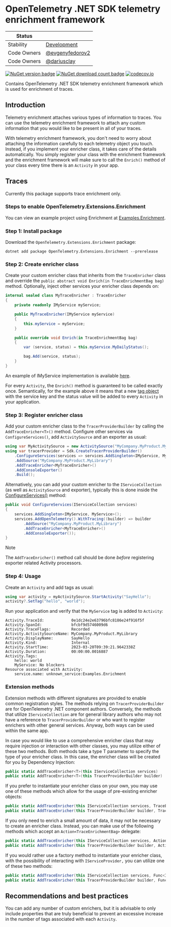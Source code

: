 # OpenTelemetry .NET SDK telemetry enrichment framework

| Status      |           |
| ----------- | --------- |
| Stability   | [Development](../../README.md#development) |
| Code Owners | [@evgenyfedorov2](https://github.com/evgenyfedorov2) |
| Code Owners | [@dariusclay](https://github.com/dariusclay) |

[![NuGet version badge](https://img.shields.io/nuget/v/OpenTelemetry.Extensions.Enrichment)](https://www.nuget.org/packages/OpenTelemetry.Extensions.Enrichment)
[![NuGet download count badge](https://img.shields.io/nuget/dt/OpenTelemetry.Extensions.Enrichment)](https://www.nuget.org/packages/OpenTelemetry.Extensions.Enrichment)
[![codecov.io](https://codecov.io/gh/open-telemetry/opentelemetry-dotnet-contrib/branch/main/graphs/badge.svg?flag=unittests-Extensions.Enrichment)](https://app.codecov.io/gh/open-telemetry/opentelemetry-dotnet-contrib?flags[0]=unittests-Extensions.Enrichment)

Contains OpenTelemetry .NET SDK telemetry enrichment framework
which is used for enrichment of traces.

## Introduction

Telemetry enrichment attaches various types of information to traces.
You can use the telemetry enrichment framework to attach any custom information
that you would like to be present in all of your traces.

With telemetry enrichment framework, you don't need to worry about attaching
the information carefully to each telemetry object you touch.
Instead, if you implement your enricher class, it  takes care of the details
automatically. You simply register your class with the enrichment framework
and the enrichment framework will make sure to call the `Enrich()` method of your
class every time there is an `Activity` in your app.

## Traces

Currently this package supports trace enrichment only.

### Steps to enable OpenTelemetry.Extensions.Enrichment

You can view an example project using Enrichment at
[Examples.Enrichment](../../examples/enrichment/Examples.Enrichment/Program.cs).

### Step 1: Install package

Download the `OpenTelemetry.Extensions.Enrichment` package:

```shell
dotnet add package OpenTelemetry.Extensions.Enrichment --prerelease
```

### Step 2: Create enricher class

Create your custom enricher class that inherits from the `TraceEnricher` class
and override the `public abstract void Enrich(in TraceEnrichmentBag bag)` method.
Optionally, inject other services your enricher class depends on:

```csharp
internal sealed class MyTraceEnricher : TraceEnricher
{
    private readonly IMyService myService;

    public MyTraceEnricher(IMyService myService)
    {
        this.myService = myService;
    }

    public override void Enrich(in TraceEnrichmentBag bag)
    {
        var (service, status) = this.myService.MyDailyStatus();

        bag.Add(service, status);
    }
}
```

An example of IMyService implementation is available
[here](../../examples/enrichment/Examples.Enrichment/MyService.cs).

For every `Activity`, the `Enrich()`
method is guaranteed to be called exactly once. Semantically,
for the example above it means that a new [tag object](https://learn.microsoft.com/dotnet/api/system.diagnostics.activity.tagobjects?view=net-7.0)
with the service key and the status  value will be added to every `Activity`
in your application.

### Step 3: Register enricher class

Add your custom enricher class to the `TracerProviderBuilder` by calling the
`AddTraceEnricher<T>()` method. Configure other services via
`ConfigureServices()`, add `ActivitySource` and an exporter as usual:

```csharp
using var MyActivitySource = new ActivitySource("MyCompany.MyProduct.MyLibrary");
using var tracerProvider = Sdk.CreateTracerProviderBuilder()
    .ConfigureServices(services => services.AddSingleton<IMyService, MyService>())
    .AddSource("MyCompany.MyProduct.MyLibrary")
    .AddTraceEnricher<MyTraceEnricher>()
    .AddConsoleExporter()
    .Build();
```

Alternatively, you can add your custom enricher to the `IServiceCollection`
(as well as `ActivitySource` and exporter), typically
this is done inside the [ConfigureServices()](https://learn.microsoft.com/dotnet/api/microsoft.aspnetcore.hosting.startupbase.configureservices)
method:

```csharp
public void ConfigureServices(IServiceCollection services)
{
    services.AddSingleton<IMyService, MyService>();
    services.AddOpenTelemetry().WithTracing((builder) => builder
        .AddSource("MyCompany.MyProduct.MyLibrary")
        .AddTraceEnricher<MyTraceEnricher>()
        .AddConsoleExporter());
}
```

> [!NOTE]
> The `AddTraceEnricher()` method call should be done *before* registering exporter
related Activity processors.

### Step 4: Usage

Create an `Activity` and add tags as usual:

```csharp
using var activity = myActivitySource.StartActivity("SayHello");
activity?.SetTag("hello", "world");
```

Run your application and verify that the `MyService` tag is added to `Activity`:

```shell
Activity.TraceId:            0e1dc24e2e63796bfc8186e24f916f5f
Activity.SpanId:             bfcbf9d5746009d6
Activity.TraceFlags:         Recorded
Activity.ActivitySourceName: MyCompany.MyProduct.MyLibrary
Activity.DisplayName:        SayHello
Activity.Kind:               Internal
Activity.StartTime:          2023-03-20T09:39:21.9642338Z
Activity.Duration:           00:00:00.0016887
Activity.Tags:
    hello: world
    MyService: No blockers
Resource associated with Activity:
    service.name: unknown_service:Examples.Enrichment
```

### Extension methods

Extension methods with different signatures are provided to enable common registration
styles. The methods relying on `TracerProviderBuilder` are for OpenTelemetry
.NET component authors. Conversely, the methods that utilize `IServiceCollection`
are for general library authors who may not have a reference to
`TracerProviderBuilder` or who want to register enrichers with other general services.
Anyway, both ways can be used within the same app.

In case you would like to use a comprehensive enricher class that may require
injection or interaction with other classes, you may utilize either of these
two methods. Both methods take a type T parameter to specify the type of your
enricher class. In this case, the enricher class will be created for you by
Dependency Injection:

```csharp
public static AddTraceEnricher<T>(this IServiceCollection services)
public static AddTraceEnricher<T>(this TracerProviderBuilder builder)
```

If you prefer to instantiate your enricher class on your own, you may use one of
these methods which allow for the usage of pre-existing enricher objects:

```csharp
public static AddTraceEnricher(this IServiceCollection services, TraceEnricher enricher)
public static AddTraceEnricher(this TracerProviderBuilder builder, TraceEnricher enricher)
```

If you only need to enrich a small amount of data, it may not be necessary to create
an enricher class. Instead, you can make use of the following methods which accept
an `Action<TraceEnrichmentBag>` delegate:

```csharp
public static AddTraceEnricher(this IServiceCollection services, Action<TraceEnrichmentBag> enrichmentAction)
public static AddTraceEnricher(this TracerProviderBuilder builder, Action<TraceEnrichmentBag> enrichmentAction)
```

If you would rather use a factory method to instantiate your enricher class,
with the possibility of interacting with `IServiceProvider,` you can utilize one
of these two methods:

```csharp
public static AddTraceEnricher(this IServiceCollection services, Func<IServiceProvider, TraceEnricher> enricherImplementationFactory)
public static AddTraceEnricher(this TracerProviderBuilder builder, Func<IServiceProvider, TraceEnricher> enricherImplementationFactory)
```

## Recommendations and best practices

You can add any number of custom enrichers, but it is advisable to only include
properties that are truly beneficial to prevent an excessive increase in the
number of tags associated with each `Activity`.
